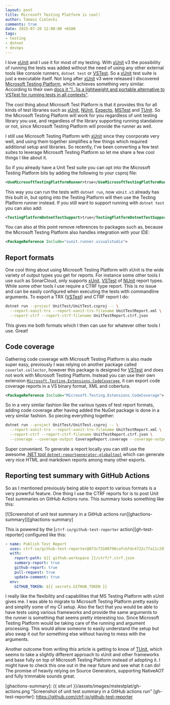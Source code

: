 ```yaml
---
layout: post
title: Microsoft Testing Platform is cool!
author: Tomasz Cielecki
comments: true
date: 2025-07-20 12:00:00 +0100
tags:
- testing
- dotnet
- devops
---
```


I love [xUnit][xunit] and I use it for most of my testing. With [xUnit][xunit] v3 the possibility of running the tests was added without the need of using any other external tools like console runners, `dotnet test` or [VSTest][vstest]. So a [xUnit][xunit] test suite is just a executable itself.
Not long after [xUnit][xunit] v3 were released I discovered [Microsoft Testing Platform][mstestplatdoc], which achieves something very similar. According to their own [docs it "\[..\]is a lightweight and portable alternative to VSTest for running tests in all contexts"][mstestplatdoc].

The cool thing about Microsoft Test Platform is that it provides this for all kinds of test libraries such as [xUnit][xunit], [NUnit][nunit], [Expecto][expecto], [MSTest][mstest] and [TUnit][tunit]. So the Microsoft Testing Platform will work for you regardless of unit testing library you use, and regardless of the library supporting running standalone or not, since Microsoft Testing Platform will provide the runner as well.

I still use Microsoft Testing Platform with [xUnit][xunit] since they coorporate very well, and using them together simplifies a few things which required additional setup and libraries. So recently, I've been converting a few test suites to leverage Microsoft Testing Platform so let me share a few cool things I like about it.

So if you already have a Unit Test suite you can opt into the Microsoft Testing Platform bits by adding the following to your csproj file:

```xml
<UseMicrosoftTestingPlatformRunner>true</UseMicrosoftTestingPlatformRunner>
```

This way you can run the tests with `dotnet run`, now `xUnit.v3` already has this built in, but opting into the Testing Platform will then use the Testing Platform runner instead. If you still want to support running with `dotnet test` you can also add:

```xml
<TestingPlatformDotnetTestSupport>true</TestingPlatformDotnetTestSupport>
```

You can also at this point remove references to packages such as, because the Microsoft Testing Platform also handles integration with your IDE:

```xml
<PackageReference Include="xunit.runner.visualstudio">
```

## Report formats

One cool thing about using Microsoft Testing Platform with xUnit is the wide variety of output types you get for reports. For instance some other tools I use such as SonarCloud, only supports [xUnit][xunit], [VSTest][vstest] of [NUnit][nunit] report types.
While some other tools I use require a CTRF type report. This is no issue and can be easily configured when executing the tests with commandline arguments. To export a TRX ([VSTest][vstest]) and CTRF report I do:

```bash
dotnet run --project UnitTest/UnitTest.csproj -- \
  --report-xunit-trx --report-xunit-trx-filename UnitTestReport.xml \
  --report-ctrf --report-ctrf-filename UnitTestReport.ctrf.json
```

This gives me both formats which I then can use for whatever other tools I use. Great!

## Code coverage

Gathering code coverage with Microsoft Testing Platform is also made super easy, previously I was relying on another package called `coverlet.collector`, however this package is designed for [VSTest][vstest] and does not work with Microsoft Testing Platform. Instead you can use their own extension [`Microsoft.Testing.Extensions.CodeCoverage`][codecoverageext], it can export code coverage reports in a VS binary format, XML and cobertura.

```xml
<PackageReference Include="Microsoft.Testing.Extensions.CodeCoverage">
```

So in a very similar fashion like the various types of test report formats, adding code coverage after having added the NuGet package is done in a very similar fashion. So piecing everything together:

```bash
dotnet run --project UnitTest/UnitTest.csproj -- \
  --report-xunit-trx --report-xunit-trx-filename UnitTestReport.xml \
  --report-ctrf --report-ctrf-filename UnitTestReport.ctrf.json \
  --coverage --coverage-output CoverageReport.coverage --coverage-output-format cobertura
```

Super convenient. To generate a report locally you can still use the awesome [.NET tool `dotnet-reportgenerator-globaltool`][reportgenerator] which can generate very nice HTML and markdown reports among many other exports.

## Reporting test summary with GitHub Actions

So as I mentioned previously being able to export to various formats is a very powerful feature. One thing I use the CTRF reports for is to post Unit Test summaries on GitHub Actions runs. This summary looks something like this:

[![Screenshot of unit test summary in a GitHub actions run][ghactions-summary]][ghactions-summary]

This is powered by the [`ctrf-io/github-test-reporter` action][gh-test-reporter] configured like this:

```yaml
- name: Publish Test Report
  uses: ctrf-io/github-test-reporter@073c73100796cafcbfdc4722c7fa11c29730439e #v1.0.18
  with:
    report-path: ${{ github.workspace }}/ctrf/*.ctrf.json
    summary-report: true
    github-report: true
    pull-request: true
    update-comment: true
  env:
    GITHUB_TOKEN: ${{ secrets.GITHUB_TOKEN }}
```

I really like the flexibility and capabilities that MS Testing Platform with xUnit gives me. I was able to migrate to Microsoft Testing Platform pretty easily and simplify some of my CI setup. Also the fact that you would be able to have tests using various frameworks and provide the same arguments to the runner is something that seems pretty interesting too. Since Microsoft Testing Platform would be taking care of the running and argument processing. This would allow someone to easily understand the setup but also swap it out for something else without having to mess with the arguments.

Another outcome from writing this article is getting to know of [TUnit][tunit], which seems to take a slightly different approach to xUnit and other frameworks and base fully on top of Microsoft Testing Platform instead of adopting it. I might have to check this one out in the near future and see what it can do! The promise of heavily relying on Source Generators, supporting NativeAOT and fully trimmable sounds great.

[xunit]: https://xunit.net/
[vstest]: https://github.com/microsoft/vstest
[nunit]: https://nunit.org/
[expecto]: https://github.com/haf/expecto
[mstest]: https://github.com/microsoft/testfx
[tunit]: https://github.com/thomhurst/TUnit
[mstestplatdoc]: https://learn.microsoft.com/en-us/dotnet/core/testing/microsoft-testing-platform-intro
[reportgenerator]: https://github.com/danielpalme/ReportGenerator
[codecoverageext]: https://www.nuget.org/packages/Microsoft.Testing.Extensions.CodeCoverage
[ghactions-summary]: {{ site.url }}/assets/images/mstestplat/gh-actions.png "Screenshot of unit test summary in a GitHub actions run"
[gh-test-reporter]: https://github.com/ctrf-io/github-test-reporter